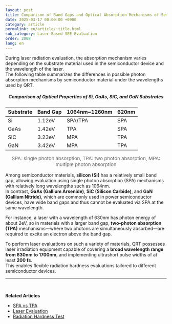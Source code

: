 ```yaml
---
layout: post
title: Comparison of Band Gaps and Optical Absorption Mechanisms of Semiconductor Substrates
date: 2025-03-17 00:00:00 +0900
category: article
permalink: en/article/:title.html
sub_category: Laser-Based SEE Evaluation
order: 2008
lang: en
---
```


During laser radiation evaluation, the absorption mechanism varies depending on the substrate material used in the semiconductor device and the wavelength of the laser.  
The following table summarizes the differences in possible photon absorption mechanisms by semiconductor material under the wavelengths used by QRT.

<div align="center"> 
<h5>Comparison of Optical Properties of Si, GaAs, SiC, and GaN Substrates</h5>
</div>

<div align="center">

| Substrate | Band Gap | 1064nm~1260nm | 620nm |
|-----------|----------|---------------|-------|
| Si        | 1.12eV   | SPA/TPA       | SPA   |
| GaAs      | 1.42eV   | TPA           | SPA   |
| SiC       | 3.23eV   | MPA           | TPA   |
| GaN       | 3.42eV   | MPA           | TPA   |

<p align="center" style="color: #666666; font-size:15px;">
SPA: single photon absorption,  
TPA: two photon absorption,  
MPA: multiple photon absorption  
</p>

</div>

Among semiconductor materials, **silicon (Si)** has a relatively small band gap, allowing evaluation using single photon absorption (SPA) mechanisms with relatively long wavelengths such as 1064nm.  
In contrast, **GaAs (Gallium Arsenide)**, **SiC (Silicon Carbide)**, and **GaN (Gallium Nitride)**, which are commonly used in power semiconductor devices, have wide band gaps and thus cannot be evaluated via SPA at the same wavelength.  

For instance, a laser with a wavelength of 630nm has photon energy of about 2eV, so in materials with a larger band gap, **two-photon absorption (TPA)** mechanisms—where two photons are simultaneously absorbed—are required to excite an electron above the band gap.

To perform laser evaluations on such a variety of materials, QRT possesses laser irradiation equipment capable of covering a **broad wavelength range from 630nm to 1700nm**, and implementing ultrashort pulse widths of at least **200 fs**.  
This enables flexible radiation hardness evaluations tailored to different semiconductor devices.

-------------------------------------

<br/>

**Related Articles**
- [SPA vs TPA](/en/article/2.SPA-와-TPA.html)
- [Laser Evaluation](/en/article/4.레이저평가.html)
- [Radiation Hardness Test](/en/article/3.방사선-내성-평가.html)

